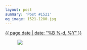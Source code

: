 ```yaml
---
layout: post
summary: 'Post #1521'
og_image: 1521-1280.jpg
---
```


<div class="post">
 <time>
  <a href="/1521">
   {{ page.date | date: "%B %-d, %Y" }}
  </a>
 </time>
 <a href="/1521">
  <figure data-taken="11/21/2021">
   <img sizes="(min-width: 700px) 50vw, calc(100vw - 2rem)" src="{{ site.assets_url }}/1521-640.jpg" srcset="{{ site.assets_url }}/1521-320.jpg 320w, {{ site.assets_url }}/1521-640.jpg 640w, {{ site.assets_url }}/1521-960.jpg 960w, {{ site.assets_url }}/1521-1280.jpg 1280w"/>
  </figure>
 </a>
</div>
